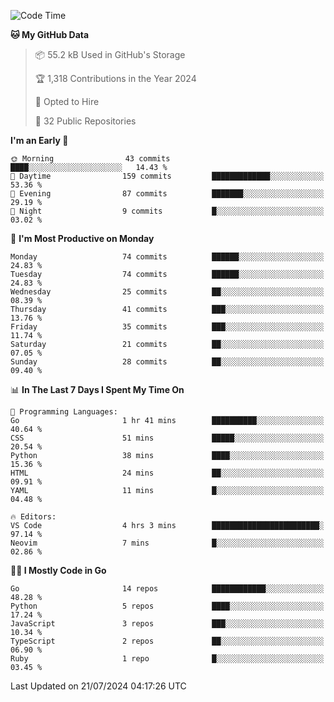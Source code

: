 <!--START_SECTION:thansetan-waka-->
![Code Time](http://img.shields.io/badge/Code%20Time-129%20hrs%2045%20mins-blue)

**🐱 My GitHub Data** 

> 📦 55.2 kB Used in GitHub's Storage 
 > 
> 🏆 1,318 Contributions in the Year 2024
 > 
> 💼 Opted to Hire
 > 
> 📜 32 Public Repositories 
 > 

**I'm an Early 🐤** 

```text
🌞 Morning                43 commits          ████░░░░░░░░░░░░░░░░░░░░░   14.43 % 
🌆 Daytime                159 commits         █████████████░░░░░░░░░░░░   53.36 % 
🌃 Evening                87 commits          ███████░░░░░░░░░░░░░░░░░░   29.19 % 
🌙 Night                  9 commits           █░░░░░░░░░░░░░░░░░░░░░░░░   03.02 % 
```

📅 **I'm Most Productive on Monday** 

```text
Monday                   74 commits          ██████░░░░░░░░░░░░░░░░░░░   24.83 % 
Tuesday                  74 commits          ██████░░░░░░░░░░░░░░░░░░░   24.83 % 
Wednesday                25 commits          ██░░░░░░░░░░░░░░░░░░░░░░░   08.39 % 
Thursday                 41 commits          ███░░░░░░░░░░░░░░░░░░░░░░   13.76 % 
Friday                   35 commits          ███░░░░░░░░░░░░░░░░░░░░░░   11.74 % 
Saturday                 21 commits          ██░░░░░░░░░░░░░░░░░░░░░░░   07.05 % 
Sunday                   28 commits          ██░░░░░░░░░░░░░░░░░░░░░░░   09.40 % 
```

📊 **In The Last 7 Days I Spent My Time On** 

```text
💬 Programming Languages: 
Go                       1 hr 41 mins        ██████████░░░░░░░░░░░░░░░   40.64 % 
CSS                      51 mins             █████░░░░░░░░░░░░░░░░░░░░   20.54 % 
Python                   38 mins             ████░░░░░░░░░░░░░░░░░░░░░   15.36 % 
HTML                     24 mins             ██░░░░░░░░░░░░░░░░░░░░░░░   09.91 % 
YAML                     11 mins             █░░░░░░░░░░░░░░░░░░░░░░░░   04.48 % 

🔥 Editors: 
VS Code                  4 hrs 3 mins        ████████████████████████░   97.14 % 
Neovim                   7 mins              █░░░░░░░░░░░░░░░░░░░░░░░░   02.86 % 
```

**🧑‍💻 I Mostly Code in Go** 

```text
Go                       14 repos            ████████████░░░░░░░░░░░░░   48.28 % 
Python                   5 repos             ████░░░░░░░░░░░░░░░░░░░░░   17.24 % 
JavaScript               3 repos             ███░░░░░░░░░░░░░░░░░░░░░░   10.34 % 
TypeScript               2 repos             ██░░░░░░░░░░░░░░░░░░░░░░░   06.90 % 
Ruby                     1 repo              █░░░░░░░░░░░░░░░░░░░░░░░░   03.45 % 
```

Last Updated on 21/07/2024 04:17:26 UTC
<!--END_SECTION:thansetan-waka-->